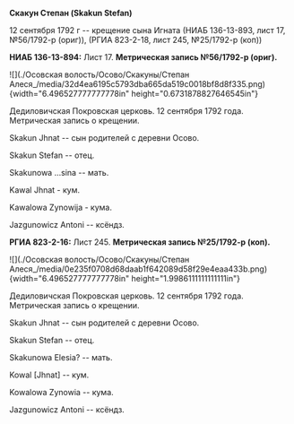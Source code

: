 **Скакун Степан (Skakun Stefan)**

12 сентября 1792 г -- крещение сына Игната (НИАБ 136-13-893, лист 17,
№56/1792-р (ориг)), (РГИА 823-2-18, лист 245, №25/1792-р (коп))

**НИАБ 136-13-894:** Лист 17. **Метрическая запись №56/1792-р (ориг).**

![](./Осовская волость/Осово/Скакуны/Степан Алеся_/media/32d4ea6195c5793dba665da519c0018bf8d8f335.png){width="6.496527777777778in"
height="0.6731878827646545in"}

Дедиловичская Покровская церковь. 12 сентября 1792 года. Метрическая
запись о крещении.

Skakun Jhnat -- сын родителей с деревни Осовo.

Skakun Stefan -- отец.

Skakunowa \...sina -- мать.

Kawal Jhnat - кум.

Kawalowa Zynowija - кума.

Jazgunowicz Antoni -- ксёндз.

**РГИА 823-2-16:** Лист 245. **Метрическая запись №25/1792-р (коп).**

![](./Осовская волость/Осово/Скакуны/Степан Алеся_/media/0e235f0708d68daab1f642089d58f29e4eaa433b.png){width="6.496527777777778in"
height="1.9986111111111111in"}

Дедиловичская Покровская церковь. 12 сентября 1792 года. Метрическая
запись о крещении.

Skakun Jhnat -- сын родителей с деревни Осово.

Skakun Stefan -- отец.

Skakunowa Elesia? -- мать.

Kowal \[Jhnat\] -- кум.

Kowalowa Zynowia -- кума.

Jazgunowicz Antoni -- ксёндз.
